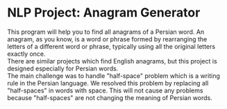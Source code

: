 # NLP Project: Anagram Generator 

This program will help you to find all anagrams of a Persian word. An anagram, as you know, is a word or phrase formed by rearranging the letters of a different word or phrase, typically using all the original letters exactly once.<br />
There are similar projects which find English anagrams, but this project is designed especially for Persian words.<br />
The main challenge was to handle "half-space" problem which is a writing rule in the Persian language. We resolved this problem by replacing all "half-spaces" in words with space. This will not cause any problems because "half-spaces" are not changing the meaning of Persian words.
